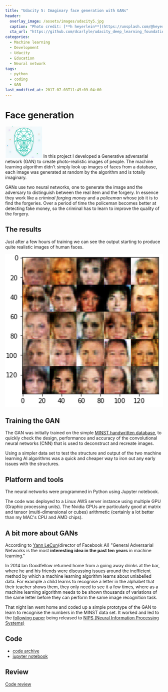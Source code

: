 ```yaml
---
title: "Udacity 5: Imaginary face generation with GANs"
header:
  overlay_image: /assets/images/udacity5.jpg
  caption: "Photo credit: [**h heyerlein**](https://unsplash.com/@heyerlein)"
  cta_url: "https://github.com/dcarlyle/udacity_deep_learning_foundations__P_5/blob/master/dlnd_face_generation.ipynb"
categories:
  - Machine learning
  - Development
  - Udacity
  - Education
  - Neural network
tags:
  - python
  - coding
  - GAN
last_modified_at: 2017-07-03T11:45:09-04:00
---
```


# Face generation

![alt text](https://raw.githubusercontent.com/dcarlyle/udacity_deep_learning_foundations__P_5/master/wireframe_face_udacity.png "Face wireframe") In this project I developed a Generative adversarial network (GAN) to create photo-realistic images of people. The machine learning algorithm didn't simply look up images of faces from a database, each image was generated at random by the algorithm and is totally imaginary.

GANs use two neural networks, one to generate the image and the adversary to distinguish between the real item and the forgery. In essence they work like a *criminal forging money* and a *policeman* whose job it is to find the forgeries. Over a period of time the policeman becomes better at detecting fake money, so the criminal has to learn to improve the quality of the forgery.

## The results
Just after a few hours of training we can see the output starting to produce quite realistic images of human faces.

![alt text](https://raw.githubusercontent.com/dcarlyle/udacity_deep_learning_foundations__P_5/master/generated_faces.png "Face creation with GANs")


## Training the GAN
The GAN was initially trained on the simple [MINST handwritten database](https://en.wikipedia.org/wiki/MNIST_database), to quickly check the design, performance and accuracy of the convolutional neural networks (CNN) that is used to deconstruct and recreate images. 

Using a simpler data set to test the structure and output of the two machine learning AI algorithms was a quick and cheaper way to iron out any early issues with the structures.


## Platform and tools
The neural networks were programmed in Python using Jupyter notebook. 

The code was deployed to a Linux AWS server instance using multiple GPU (Graphic processing units). The Nvidia GPUs are particularly good at matrix and tensor (multi-dimensional or cubes) arithmetic (certainly a lot better than my MAC's CPU and AMD chips).


## A bit more about GANs
According to [Yann LeCun](https://medium.com/@devnag/generative-adversarial-networks-gans-in-50-lines-of-code-pytorch-e81b79659e3f)(director of Facebook AI) "General Adversarial Networks is the most **interesting idea in the past ten years** in machine learning."

In 2014 Ian Goodfellow returned home from a going away drinks at the bar, where he and his friends were discussing issues around the inefficient method by which a machine learning algorithm learns about unlabelled data. For example a child learns to recognise a letter in the alphabet that their teacher shows them, they only need to see it a few times, where as a machine learning algorithm needs to be shown thousands of variations of the same letter before they can perform the same image recognition task.

That night Ian went home and coded up a simple prototype of the GAN to learn to recognise the numbers in the MINST data set. It worked and led to the [following paper](https://arxiv.org/pdf/1406.2661.pdf) being released to [NIPS (Neural Information Processing Systems)](https://nips.cc/About)

## Code
* [code archive](https://github.com/dcarlyle/udacity_deep_learning_foundations__P_5)
* [jupyter notebook](https://github.com/dcarlyle/udacity_deep_learning_foundations__P_5/blob/master/dlnd_face_generation.ipynb)

## Review
[Code review](https://github.com/dcarlyle/udacity_deep_learning_foundations__P_5 "Code reivew")

